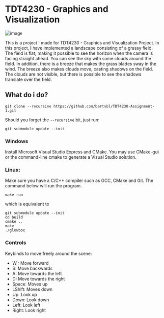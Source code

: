 # TDT4230 - Graphics and Visualization

![image](./res/ezgif.com-video-to-gif-converter.gif)

This is a project I made for TDT4230 - Graphics and Visualization Project. In this project, I have implemented a landscape consisting of a grassy field. The field is flat, making it possible to see the horizon when the camera is facing straight ahead. You can see the sky with some clouds around the field. In addition, there is a breeze that makes the grass blades sway in the wind. The breeze also makes clouds move, casting shadows on the field. The clouds are not visible, but there is possible to see the shadows translate over the field.

## What do i do?

	git clone --recursive https://github.com/bartvbl/TDT4230-Assignment-1.git

Should you forget the `--recursive` bit, just run:

	git submodule update --init


### Windows

Install Microsoft Visual Studio Express and CMake.
You may use CMake-gui or the command-line cmake to generate a Visual Studio solution.

### Linux:

Make sure you have a C/C++ compiler such as  GCC, CMake and Git. The command below will run the program.

	make run

which is equivalent to

	git submodule update --init
	cd build
	cmake ..
	make
	./glowbox


### Controls

Keybinds to move freely around the scene:

- W : Move forward
- S: Move backwards
- A: Move towards the left
- D: Move towards the right
- Space: Moves up
- LShift: Moves down
- Up: Look up
- Down: Look down
- Left: Look left
- Right: Look right


